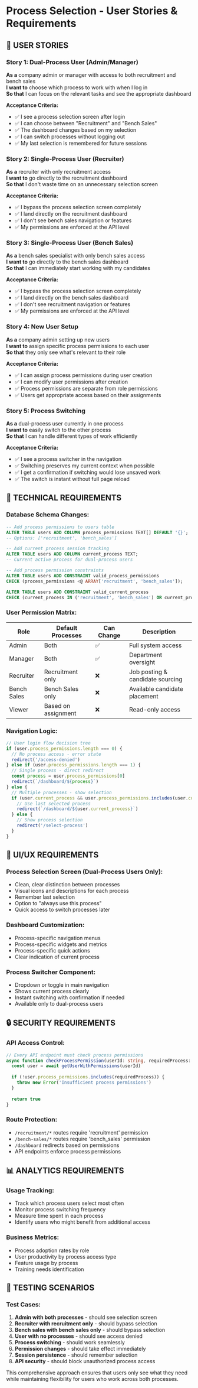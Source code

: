 # Process Selection - User Stories & Requirements

## 🎯 **USER STORIES**

### **Story 1: Dual-Process User (Admin/Manager)**
**As a** company admin or manager with access to both recruitment and bench sales  
**I want to** choose which process to work with when I log in  
**So that** I can focus on the relevant tasks and see the appropriate dashboard

**Acceptance Criteria:**
- ✅ I see a process selection screen after login
- ✅ I can choose between "Recruitment" and "Bench Sales"
- ✅ The dashboard changes based on my selection
- ✅ I can switch processes without logging out
- ✅ My last selection is remembered for future sessions

### **Story 2: Single-Process User (Recruiter)**
**As a** recruiter with only recruitment access  
**I want to** go directly to the recruitment dashboard  
**So that** I don't waste time on an unnecessary selection screen

**Acceptance Criteria:**
- ✅ I bypass the process selection screen completely
- ✅ I land directly on the recruitment dashboard
- ✅ I don't see bench sales navigation or features
- ✅ My permissions are enforced at the API level

### **Story 3: Single-Process User (Bench Sales)**
**As a** bench sales specialist with only bench sales access  
**I want to** go directly to the bench sales dashboard  
**So that** I can immediately start working with my candidates

**Acceptance Criteria:**
- ✅ I bypass the process selection screen completely
- ✅ I land directly on the bench sales dashboard
- ✅ I don't see recruitment navigation or features
- ✅ My permissions are enforced at the API level

### **Story 4: New User Setup**
**As a** company admin setting up new users  
**I want to** assign specific process permissions to each user  
**So that** they only see what's relevant to their role

**Acceptance Criteria:**
- ✅ I can assign process permissions during user creation
- ✅ I can modify user permissions after creation
- ✅ Process permissions are separate from role permissions
- ✅ Users get appropriate access based on their assignments

### **Story 5: Process Switching**
**As a** dual-process user currently in one process  
**I want to** easily switch to the other process  
**So that** I can handle different types of work efficiently

**Acceptance Criteria:**
- ✅ I see a process switcher in the navigation
- ✅ Switching preserves my current context when possible
- ✅ I get a confirmation if switching would lose unsaved work
- ✅ The switch is instant without full page reload

## 🔐 **TECHNICAL REQUIREMENTS**

### **Database Schema Changes:**
```sql
-- Add process permissions to users table
ALTER TABLE users ADD COLUMN process_permissions TEXT[] DEFAULT '{}';
-- Options: ['recruitment', 'bench_sales']

-- Add current process session tracking
ALTER TABLE users ADD COLUMN current_process TEXT;
-- Current active process for dual-process users

-- Add process permission constraints
ALTER TABLE users ADD CONSTRAINT valid_process_permissions 
CHECK (process_permissions <@ ARRAY['recruitment', 'bench_sales']);

ALTER TABLE users ADD CONSTRAINT valid_current_process 
CHECK (current_process IN ('recruitment', 'bench_sales') OR current_process IS NULL);
```

### **User Permission Matrix:**
| Role | Default Processes | Can Change | Description |
|------|------------------|------------|-------------|
| Admin | Both | ✅ | Full system access |
| Manager | Both | ✅ | Department oversight |
| Recruiter | Recruitment only | ❌ | Job posting & candidate sourcing |
| Bench Sales | Bench Sales only | ❌ | Available candidate placement |
| Viewer | Based on assignment | ❌ | Read-only access |

### **Navigation Logic:**
```typescript
// User login flow decision tree
if (user.process_permissions.length === 0) {
  // No process access - error state
  redirect('/access-denied')
} else if (user.process_permissions.length === 1) {
  // Single process - direct redirect
  const process = user.process_permissions[0]
  redirect(`/dashboard/${process}`)
} else {
  // Multiple processes - show selection
  if (user.current_process && user.process_permissions.includes(user.current_process)) {
    // Use last selected process
    redirect(`/dashboard/${user.current_process}`)
  } else {
    // Show process selection
    redirect('/select-process')
  }
}
```

## 🎨 **UI/UX REQUIREMENTS**

### **Process Selection Screen (Dual-Process Users Only):**
- Clean, clear distinction between processes
- Visual icons and descriptions for each process
- Remember last selection
- Option to "always use this process"
- Quick access to switch processes later

### **Dashboard Customization:**
- Process-specific navigation menus
- Process-specific widgets and metrics
- Process-specific quick actions
- Clear indication of current process

### **Process Switcher Component:**
- Dropdown or toggle in main navigation
- Shows current process clearly
- Instant switching with confirmation if needed
- Available only to dual-process users

## 🔒 **SECURITY REQUIREMENTS**

### **API Access Control:**
```typescript
// Every API endpoint must check process permissions
async function checkProcessPermission(userId: string, requiredProcess: string) {
  const user = await getUserWithPermissions(userId)
  
  if (!user.process_permissions.includes(requiredProcess)) {
    throw new Error('Insufficient process permissions')
  }
  
  return true
}
```

### **Route Protection:**
- `/recruitment/*` routes require 'recruitment' permission
- `/bench-sales/*` routes require 'bench_sales' permission  
- `/dashboard` redirects based on permissions
- API endpoints enforce process permissions

## 📊 **ANALYTICS REQUIREMENTS**

### **Usage Tracking:**
- Track which process users select most often
- Monitor process switching frequency
- Measure time spent in each process
- Identify users who might benefit from additional access

### **Business Metrics:**
- Process adoption rates by role
- User productivity by process access type
- Feature usage by process
- Training needs identification

## 🧪 **TESTING SCENARIOS**

### **Test Cases:**
1. **Admin with both processes** - should see selection screen
2. **Recruiter with recruitment only** - should bypass selection
3. **Bench sales with bench sales only** - should bypass selection
4. **User with no processes** - should see access denied
5. **Process switching** - should work seamlessly
6. **Permission changes** - should take effect immediately
7. **Session persistence** - should remember selection
8. **API security** - should block unauthorized process access

This comprehensive approach ensures that users only see what they need while maintaining flexibility for users who work across both processes.
